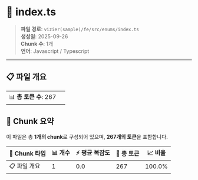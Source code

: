 # 📄 index.ts

> **파일 경로**: `vizier(sample)/fe/src/enums/index.ts`  
> **생성일**: 2025-09-26  
> **Chunk 수**: 1개  
> **언어**: Javascript / Typescript
---


## 📋 파일 개요

| | |
|--|--|
| 📊 **총 토큰 수**: 267 |  |






## 🧩 Chunk 요약

이 파일은 총 **1개의 chunk**로 구성되어 있으며, **267개의 토큰**을 포함합니다.

| 🧩 Chunk 타입 | 📊 개수 | ⚡ 평균 복잡도 | 📝 총 토큰 | 📈 비율 |
|---------------|--------|-------------|----------|--------|
| 📋 파일 개요 | 1 | 0.0 | 267 | 100.0% |

